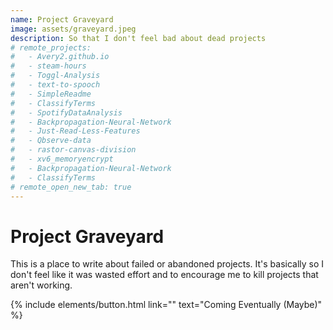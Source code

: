 ```yaml
---
name: Project Graveyard 
image: assets/graveyard.jpeg
description: So that I don't feel bad about dead projects
# remote_projects:
#   - Avery2.github.io
#   - steam-hours
#   - Toggl-Analysis
#   - text-to-spooch
#   - SimpleReadme
#   - ClassifyTerms
#   - SpotifyDataAnalysis
#   - Backpropagation-Neural-Network
#   - Just-Read-Less-Features
#   - Qbserve-data
#   - rastor-canvas-division
#   - xv6_memoryencrypt
#   - Backpropagation-Neural-Network
#   - ClassifyTerms
# remote_open_new_tab: true
---
```


# Project Graveyard

This is a place to write about failed or abandoned projects. It's basically so I don't feel like it was wasted effort and to encourage me to kill projects that aren't working.

<p class="text-center">
{% include elements/button.html link="" text="Coming Eventually (Maybe)" %}
</p>